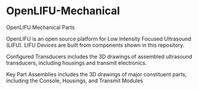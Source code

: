 # OpenLIFU-Mechanical
OpenLIFU Mechanical Parts

OpenLIFU is an open source platform for Low Intensity Focused Ultrasound (LIFU). LIFU Devices are built from components shown in this repository. 

Configured Transducers includes the 3D drawings of assembled ultrasound transducers, including housings and transmit electronics. 

Key Part Assemblies includes the 3D drawings of major constituent parts, including the Console, Housings, and Transmit Modules